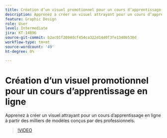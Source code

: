 ```yaml
---
title: Création d’un visuel promotionnel pour un cours d’apprentissage en ligne
description: Apprenez à créer un visuel attrayant pour un cours d’apprentissage en ligne
feature: Graphic Design
role: User
level: Intermediate
jira: KT-14896
source-git-commit: b2ac01f2094dcf454ca322d14d0f3fe1340b530d
workflow-type: tm+mt
source-wordcount: '49'
ht-degree: 0%

---
```


# Création d’un visuel promotionnel pour un cours d’apprentissage en ligne

Apprenez à créer un visuel attrayant pour un cours d’apprentissage en ligne à partir des milliers de modèles conçus par des professionnels.

>[!VIDEO](https://video.tv.adobe.com/v/3427122?quality=12&learn=on&hidetitle=true)

